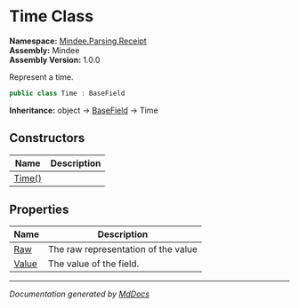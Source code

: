 ﻿<!--  
  <auto-generated>   
    The contents of this file were generated by a tool.  
    Changes to this file may be list if the file is regenerated  
  </auto-generated>   
-->

# Time Class

**Namespace:** [Mindee.Parsing.Receipt](../index.md)  
**Assembly:** Mindee  
**Assembly Version:** 1.0.0

Represent a time.

```csharp
public class Time : BaseField
```

**Inheritance:** object → [BaseField](../../Common/BaseField/index.md) → Time

## Constructors

| Name                            | Description |
| ------------------------------- | ----------- |
| [Time()](constructors/index.md) |             |

## Properties

| Name                         | Description                         |
| ---------------------------- | ----------------------------------- |
| [Raw](properties/Raw.md)     | The raw representation of the value |
| [Value](properties/Value.md) | The value of the field.             |

___

*Documentation generated by [MdDocs](https://github.com/ap0llo/mddocs)*
